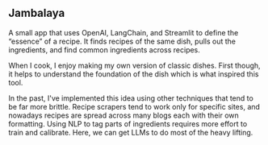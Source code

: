 ## Jambalaya

A small app that uses OpenAI, LangChain, and Streamlit to define the “essence” of a recipe. It finds recipes of the same dish, pulls out the ingredients, and find common ingredients across recipes. 

When I cook, I enjoy making my own version of classic dishes. First though, it helps to understand the foundation of the dish which is what inspired this tool.

In the past, I've implemented this idea using other techniques that tend to be far more brittle. Recipe scrapers tend to work only for specific sites, and nowadays recipes are spread across many blogs each with their own formatting. Using NLP to tag parts of ingredients requires more effort to train and calibrate. Here, we can get LLMs to do most of the heavy lifting.